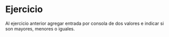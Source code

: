 # Ejercicio

Al ejercicio anterior agregar entrada por consola de dos valores e indicar si son mayores, menores o iguales.
